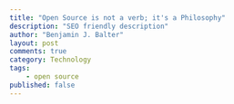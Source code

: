 ```yaml
---
title: "Open Source is not a verb; it's a Philosophy"
description: "SEO friendly description"
author: "Benjamin J. Balter"
layout: post
comments: true
category: Technology
tags: 
	- open source
published: false
---
```


